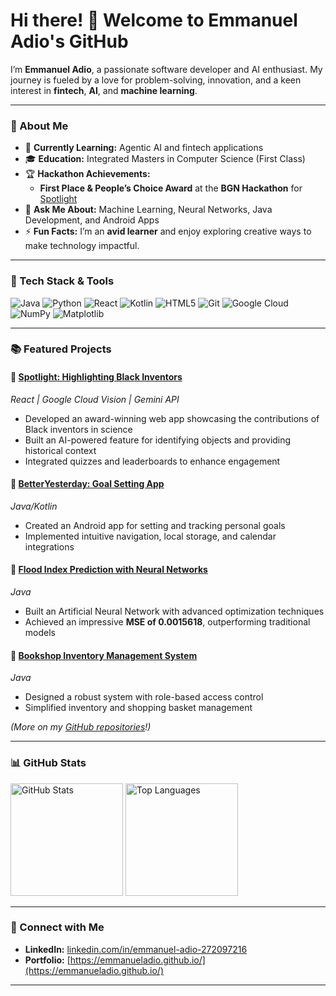 <!-- <img src="https://komarev.com/ghpvc/?username=EmmanuelAdio&label=Views&color=blue&style=plastic" alt="Emmanuel" /> -->

# Hi there! 👋 Welcome to Emmanuel Adio's GitHub

I’m **Emmanuel Adio**, a passionate software developer and AI enthusiast. My journey is fueled by a love for problem-solving, innovation, and a keen interest in **fintech**, **AI**, and **machine learning**.

---

### 🚀 About Me

- 🌱 **Currently Learning:** Agentic AI and fintech applications  
- 🎓 **Education:** Integrated Masters in Computer Science (First Class)  
- 🏆 **Hackathon Achievements:**  
  - **First Place & People’s Choice Award** at the **BGN Hackathon** for [Spotlight](#)  
- 💬 **Ask Me About:** Machine Learning, Neural Networks, Java Development, and Android Apps  
- ⚡ **Fun Facts:** I’m an **avid learner** and enjoy exploring creative ways to make technology impactful.

---

### 🌟 Tech Stack & Tools

![Java](https://img.shields.io/badge/Java-ED8B00?style=for-the-badge&logo=java&logoColor=white)
![Python](https://img.shields.io/badge/Python-3776AB?style=for-the-badge&logo=python&logoColor=white)
![React](https://img.shields.io/badge/React-20232A?style=for-the-badge&logo=react)
![Kotlin](https://img.shields.io/badge/Kotlin-0095D5?style=for-the-badge&logo=kotlin&logoColor=white)
![HTML5](https://img.shields.io/badge/HTML5-E34F26?style=for-the-badge&logo=html5&logoColor=white)
![Git](https://img.shields.io/badge/Git-F05032?style=for-the-badge&logo=git&logoColor=white)
![Google Cloud](https://img.shields.io/badge/Google%20Cloud-4285F4?style=for-the-badge&logo=googlecloud&logoColor=white)
![NumPy](https://img.shields.io/badge/NumPy-013243?style=for-the-badge&logo=numpy&logoColor=white)
![Matplotlib](https://img.shields.io/badge/Matplotlib-11557C?style=for-the-badge&logo=matplotlib&logoColor=white)

---

### 📚 Featured Projects

#### 🌟 [Spotlight: Highlighting Black Inventors](#)  
*React | Google Cloud Vision | Gemini API*  
- Developed an award-winning web app showcasing the contributions of Black inventors in science  
- Built an AI-powered feature for identifying objects and providing historical context  
- Integrated quizzes and leaderboards to enhance engagement  

#### 🎯 [BetterYesterday: Goal Setting App](#)  
*Java/Kotlin*  
- Created an Android app for setting and tracking personal goals  
- Implemented intuitive navigation, local storage, and calendar integrations  

#### 🌊 [Flood Index Prediction with Neural Networks](#)  
*Java*  
- Built an Artificial Neural Network with advanced optimization techniques  
- Achieved an impressive **MSE of 0.0015618**, outperforming traditional models  

#### 📖 [Bookshop Inventory Management System](#)  
*Java*  
- Designed a robust system with role-based access control  
- Simplified inventory and shopping basket management  

*(More on my [GitHub repositories](https://github.com/EmmanuelAdio)!)*

---

### 📊 GitHub Stats

<p>
  <img src="https://github-readme-stats.vercel.app/api?username=EmmanuelAdio&show_icons=true&theme=radical" alt="GitHub Stats" height="180">
  <img src="https://github-readme-stats.vercel.app/api/top-langs/?username=EmmanuelAdio&layout=compact&theme=radical" alt="Top Languages" height="180">
</p>

---

### 📣 Connect with Me

- **LinkedIn:** [linkedin.com/in/emmanuel-adio-272097216](https://linkedin.com/in/emmanuel-adio-272097216)  
- **Portfolio:** [https://emmanueladio.github.io/](https://emmanueladio.github.io/)

---
